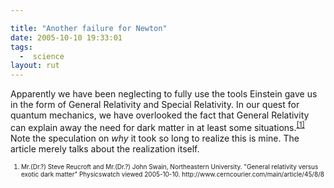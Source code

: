 ```yaml
---

title: "Another failure for Newton"
date: 2005-10-10 19:33:01
tags:
  -  science
layout: rut
---
```


<p>Apparently we have been neglecting to fully use the tools Einstein gave us in the form of General Relativity and Special Relativity.  In our quest for quantum mechanics, we have overlooked the fact that General Relativity can explain away the need for dark matter in at least some situations.<sup><a href="http://www.cerncourier.com/main/article/45/8/8">[1]</a></sup> Note the speculation on <em>why</em> it took so long to realize this is mine.  The article merely talks about the realization itself.</p>  <font size="-2"> <ol> <li>Mr.(Dr.?) Steve Reucroft and Mr.(Dr.?) John Swain, Northeastern University.  "General relativity versus exotic dark matter" Physicswatch viewed 2005-10-10. http://www.cerncourier.com/main/article/45/8/8  </li> </ol> </font>

